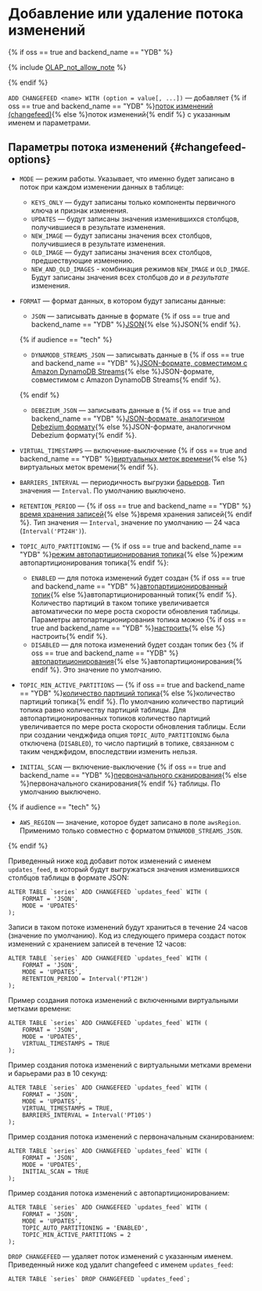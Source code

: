 # Добавление или удаление потока изменений

{% if oss == true and backend_name == "YDB" %}

{% include [OLAP_not_allow_note](../../../../_includes/not_allow_for_olap_note.md) %}

{% endif %}

`ADD CHANGEFEED <name> WITH (option = value[, ...])` — добавляет {% if oss == true and backend_name == "YDB" %}[поток изменений (changefeed)](../../../../concepts/cdc.md){% else %}поток изменений{% endif %} с указанным именем и параметрами.

## Параметры потока изменений {#changefeed-options}

* `MODE` — режим работы. Указывает, что именно будет записано в поток при каждом изменении данных в таблице:
    * `KEYS_ONLY` — будут записаны только компоненты первичного ключа и признак изменения.
    * `UPDATES` — будут записаны значения изменившихся столбцов, получившиеся в результате изменения.
    * `NEW_IMAGE` — будут записаны значения всех столбцов, получившиеся в результате изменения.
    * `OLD_IMAGE` — будут записаны значения всех столбцов, предшествующие изменению.
    * `NEW_AND_OLD_IMAGES` - комбинация режимов `NEW_IMAGE` и `OLD_IMAGE`. Будут записаны значения всех столбцов _до_ и _в результате_ изменения.
* `FORMAT` — формат данных, в котором будут записаны данные:
    * `JSON` — записывать данные в формате {% if oss == true and backend_name == "YDB" %}[JSON](../../../../concepts/cdc.md#json-record-structure){% else %}JSON{% endif %}.

    {% if audience == "tech" %}

    * `DYNAMODB_STREAMS_JSON` — записывать данные в {% if oss == true and backend_name == "YDB" %}[JSON-формате, совместимом с Amazon DynamoDB Streams](../../../../concepts/cdc.md#dynamodb-streams-json-record-structure){% else %}JSON-формате, совместимом с Amazon DynamoDB Streams{% endif %}.

    {% endif %}

    * `DEBEZIUM_JSON` — записывать данные в {% if oss == true and backend_name == "YDB" %}[JSON-формате, аналогичном Debezium формату](../../../../concepts/cdc.md#debezium-json-record-structure){% else %}JSON-формате, аналогичном Debezium формату{% endif %}.
* `VIRTUAL_TIMESTAMPS` — включение-выключение {% if oss == true and backend_name == "YDB" %}[виртуальных меток времени](../../../../concepts/cdc.md#virtual-timestamps){% else %}виртуальных меток времени{% endif %}.
* `BARRIERS_INTERVAL` — периодичность выгрузки [барьеров](../../../../concepts/cdc.md#barriers). Тип значения — `Interval`. По умолчанию выключено.
* `RETENTION_PERIOD` — {% if oss == true and backend_name == "YDB" %}[время хранения записей](../../../../concepts/cdc.md#retention-period){% else %}время хранения записей{% endif %}. Тип значения — `Interval`, значение по умолчанию — 24 часа (`Interval('PT24H')`).
* `TOPIC_AUTO_PARTITIONING` — {% if oss == true and backend_name == "YDB" %}[режим автопартиционирования топика](../../../../concepts/cdc.md#topic-partitions){% else %}режим автопартиционирования топика{% endif %}:
    * `ENABLED` — для потока изменений будет создан {% if oss == true and backend_name == "YDB" %}[автопартиционированный топик](../../../../concepts/topic.md#autopartitioning){% else %}автопартиционированный топик{% endif %}. Количество партиций в таком топике увеличивается автоматически по мере роста скорости обновления таблицы. Параметры автопартиционирования топика можно {% if oss == true and backend_name == "YDB" %}[настроить](../alter-topic.md#alter-topic){% else %}настроить{% endif %}.
    * `DISABLED` — для потока изменений будет создан топик без {% if oss == true and backend_name == "YDB" %}[автопартиционирования](../../../../concepts/topic.md#autopartitioning){% else %}автопартиционирования{% endif %}. Это значение по умолчанию.
* `TOPIC_MIN_ACTIVE_PARTITIONS` — {% if oss == true and backend_name == "YDB" %}[количество партиций топика](../../../../concepts/cdc.md#topic-partitions){% else %}количество партиций топика{% endif %}. По умолчанию количество партиций топика равно количеству партиций таблицы. Для автопартиционированных топиков количество партиций увеличивается по мере роста скорости обновления таблицы. Если при создании ченджфида опция `TOPIC_AUTO_PARTITIONING` была отключена (`DISABLED`), то число партиций в топике, связанном с таким ченджфидом, впоследствии изменить нельзя.
* `INITIAL_SCAN` — включение-выключение {% if oss == true and backend_name == "YDB" %}[первоначального сканирования](../../../../concepts/cdc.md#initial-scan){% else %}первоначального сканирования{% endif %} таблицы. По умолчанию выключено.

{% if audience == "tech" %}

* `AWS_REGION` — значение, которое будет записано в поле `awsRegion`. Применимо только совместно с форматом `DYNAMODB_STREAMS_JSON`.

{% endif %}

Приведенный ниже код добавит поток изменений с именем `updates_feed`, в который будут выгружаться значения изменившихся столбцов таблицы в формате JSON:

```yql
ALTER TABLE `series` ADD CHANGEFEED `updates_feed` WITH (
    FORMAT = 'JSON',
    MODE = 'UPDATES'
);
```

Записи в таком потоке изменений будут храниться в течение 24 часов (значение по умолчанию). Код из следующего примера создаст поток изменений с хранением записей в течение 12 часов:

```yql
ALTER TABLE `series` ADD CHANGEFEED `updates_feed` WITH (
    FORMAT = 'JSON',
    MODE = 'UPDATES',
    RETENTION_PERIOD = Interval('PT12H')
);
```

Пример создания потока изменений с включенными виртуальными метками времени:

```yql
ALTER TABLE `series` ADD CHANGEFEED `updates_feed` WITH (
    FORMAT = 'JSON',
    MODE = 'UPDATES',
    VIRTUAL_TIMESTAMPS = TRUE
);
```

Пример создания потока изменений с виртуальными метками времени и барьерами раз в 10 секунд:

```yql
ALTER TABLE `series` ADD CHANGEFEED `updates_feed` WITH (
    FORMAT = 'JSON',
    MODE = 'UPDATES',
    VIRTUAL_TIMESTAMPS = TRUE,
    BARRIERS_INTERVAL = Interval('PT10S')
);
```

Пример создания потока изменений с первоначальным сканированием:

```yql
ALTER TABLE `series` ADD CHANGEFEED `updates_feed` WITH (
    FORMAT = 'JSON',
    MODE = 'UPDATES',
    INITIAL_SCAN = TRUE
);
```

Пример создания потока изменений с автопартиционированием:

```yql
ALTER TABLE `series` ADD CHANGEFEED `updates_feed` WITH (
    FORMAT = 'JSON',
    MODE = 'UPDATES',
    TOPIC_AUTO_PARTITIONING = 'ENABLED',
    TOPIC_MIN_ACTIVE_PARTITIONS = 2
);
```

`DROP CHANGEFEED` — удаляет поток изменений с указанным именем. Приведенный ниже код удалит changefeed с именем `updates_feed`:

```yql
ALTER TABLE `series` DROP CHANGEFEED `updates_feed`;
```
